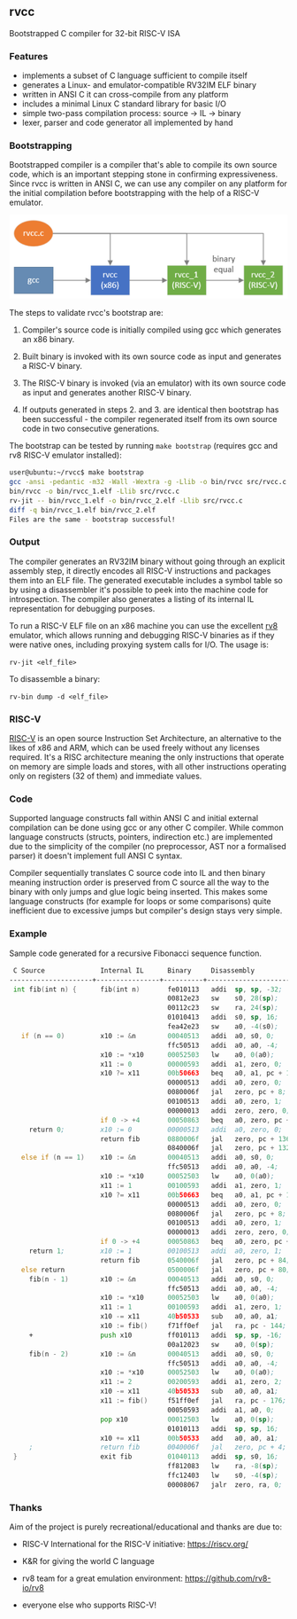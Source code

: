 ## rvcc

Bootstrapped C compiler for 32-bit RISC-V ISA

### Features

* implements a subset of C language sufficient to compile itself
* generates a Linux- and emulator-compatible RV32IM ELF binary
* written in ANSI C it can cross-compile from any platform
* includes a minimal Linux C standard library for basic I/O
* simple two-pass compilation process: source -> IL -> binary
* lexer, parser and code generator all implemented by hand

### Bootstrapping

Bootstrapped compiler is a compiler that's able to compile its own source code, which is an important stepping stone
in confirming expressiveness. Since rvcc is written in ANSI C, we can use any compiler on any platform for the initial compilation before bootstrapping with the help of a RISC-V emulator.

![diagram](bootstrap.png)

The steps to validate rvcc's bootstrap are:

1. Compiler's source code is initially compiled using gcc which generates an x86 binary.

2. Built binary is invoked with its own source code as input and generates a RISC-V binary.

3. The RISC-V binary is invoked (via an emulator) with its own source code as input and generates another RISC-V binary.

4. If outputs generated in steps 2. and 3. are identical then bootstrap has been successful - the compiler regenerated itself from its own source code in two consecutive generations.

The bootstrap can be tested by running ```make bootstrap``` (requires gcc and rv8 RISC-V emulator installed):

```sh
user@ubuntu:~/rvcc$ make bootstrap
gcc -ansi -pedantic -m32 -Wall -Wextra -g -Llib -o bin/rvcc src/rvcc.c
bin/rvcc -o bin/rvcc_1.elf -Llib src/rvcc.c
rv-jit -- bin/rvcc_1.elf -o bin/rvcc_2.elf -Llib src/rvcc.c
diff -q bin/rvcc_1.elf bin/rvcc_2.elf
Files are the same - bootstrap successful!
```

### Output

The compiler generates an RV32IM binary without going through an explicit assembly step, it directly encodes all
RISC-V instructions and packages them into an ELF file.
The generated executable includes a symbol table so by using a disassembler it's possible to
peek into the machine code for introspection. The compiler also generates a listing of its internal
IL representation for debugging purposes.

To run a RISC-V ELF file on an x86 machine you can use the excellent [rv8](https://github.com/rv8-io/rv8)
emulator, which allows running and debugging RISC-V binaries as if they were native ones,
including proxying system calls for I/O. The usage is:

`rv-jit <elf_file>`

To disassemble a binary:

`rv-bin dump -d <elf_file>`

### RISC-V

[RISC-V](https://en.wikipedia.org/wiki/RISC-V) is an open source Instruction Set Architecture,
an alternative to the likes of x86 and ARM, which can be used freely without any licenses required. It's a RISC
architecture meaning the only instructions that operate on memory are simple loads and stores, with all
other instructions operating only on registers (32 of them) and immediate values.

### Code

Supported language constructs fall within ANSI C and initial external compilation can be done using gcc or any other
C compiler. While common language constructs (structs, pointers, indirection etc.) are implemented due
to the simplicity of the compiler (no preprocessor, AST nor a formalised parser) it doesn't implement full ANSI C syntax.

Compiler sequentially translates C source code into IL and then binary meaning instruction order is preserved from C source
all the way to the binary with only jumps and glue logic being inserted. This makes some language constructs
(for example for loops or some comparisons) quite inefficient due to excessive jumps but compiler's design stays very simple.

### Example

Sample code generated for a recursive Fibonacci sequence function.

```asm
 C Source              Internal IL      Binary     Disassembly                Comment
---------------------+----------------+----------+--------------------------+--------------------------------------
 int fib(int n) {      fib(int n)       fe010113   addi  sp, sp, -32;         reserve stack space for function
                                        00812e23   sw    s0, 28(sp);            store previous frame
                                        00112c23   sw    ra, 24(sp);            store return address
                                        01010413   addi  s0, sp, 16;            set new frame location
                                        fea42e23   sw    a0, -4(s0);            store parameter on stack
   if (n == 0)         x10 := &n        00040513   addi  a0, s0, 0;           get address of variable n
                                        ffc50513   addi  a0, a0, -4;                     
                       x10 := *x10      00052503   lw    a0, 0(a0);           read value from address into a0
                       x11 := 0         00000593   addi  a1, zero, 0;         set a1 to zero
                       x10 ?= x11       00b50663   beq   a0, a1, pc + 12;     compare a0 with a1, if equal jump +3
                                        00000513   addi  a0, zero, 0;           set a0 to zero
                                        0080006f   jal   zero, pc + 8;          skip next instruction
                                        00100513   addi  a0, zero, 1;           set a0 to one
                                        00000013   addi  zero, zero, 0;                 
                       if 0 -> +4       00050863   beq   a0, zero, pc + 16;   if a0 is zero, jump forward
     return 0;         x10 := 0         00000513   addi  a0, zero, 0;         else set return value to zero 
                       return fib       0880006f   jal   zero, pc + 136;        jump to function exit
                                        0840006f   jal   zero, pc + 132;            
   else if (n == 1)    x10 := &n        00040513   addi  a0, s0, 0;           get address of variable n
                                        ffc50513   addi  a0, a0, -4;                   
                       x10 := *x10      00052503   lw    a0, 0(a0);           read value from address into a0
                       x11 := 1         00100593   addi  a1, zero, 1;         set a1 to one
                       x10 ?= x11       00b50663   beq   a0, a1, pc + 12;     compare a0 with a1, if equal jump +3
                                        00000513   addi  a0, zero, 0;           set a0 to zero
                                        0080006f   jal   zero, pc + 8;          skip next instruction
                                        00100513   addi  a0, zero, 1;           set a0 to one
                                        00000013   addi  zero, zero, 0;                       
                       if 0 -> +4       00050863   beq   a0, zero, pc + 16;   if a0 is zero, jump forward
     return 1;         x10 := 1         00100513   addi  a0, zero, 1;         else set return value to one
                       return fib       0540006f   jal   zero, pc + 84;         jump to function exit
   else return                          0500006f   jal   zero, pc + 80;                  
     fib(n - 1)        x10 := &n        00040513   addi  a0, s0, 0;           get address of variable n
                                        ffc50513   addi  a0, a0, -4;                       
                       x10 := *x10      00052503   lw    a0, 0(a0);           read value from address into a0
                       x11 := 1         00100593   addi  a1, zero, 1;         set a1 to one
                       x10 -= x11       40b50533   sub   a0, a0, a1;          subtract a1 from a0
                       x10 := fib()     f71ff0ef   jal   ra, pc - 144;        call function fib() into a0
     +                 push x10         ff010113   addi  sp, sp, -16;         store result on stack
                                        00a12023   sw    a0, 0(sp);                     
     fib(n - 2)        x10 := &n        00040513   addi  a0, s0, 0;           get address of variable n
                                        ffc50513   addi  a0, a0, -4;                 
                       x10 := *x10      00052503   lw    a0, 0(a0);           read value from address into a0
                       x11 := 2         00200593   addi  a1, zero, 2;         set a1 to two
                       x10 -= x11       40b50533   sub   a0, a0, a1;          subtract a1 from a0
                       x11 := fib()     f51ff0ef   jal   ra, pc - 176;        call function fib() into a1
                                        00050593   addi  a1, a0, 0;                              
                       pop x10          00012503   lw    a0, 0(sp);           retrieve result off stack into a0
                                        01010113   addi  sp, sp, 16;                       
                       x10 += x11       00b50533   add   a0, a0, a1;          add a1 to a0
     ;                 return fib       0040006f   jal   zero, pc + 4;        jump to function exit
 }                     exit fib         01040113   addi  sp, s0, 16;          trim stack space
                                        ff812083   lw    ra, -8(sp);          recover return address
                                        ffc12403   lw    s0, -4(sp);          recover previous frame
                                        00008067   jalr  zero, ra, 0;         return from function
```

### Thanks

Aim of the project is purely recreational/educational and thanks are due to:

* RISC-V International for the RISC-V initiative: https://riscv.org/

* K&R for giving the world C language

* rv8 team for a great emulation environment: https://github.com/rv8-io/rv8

* everyone else who supports RISC-V!
